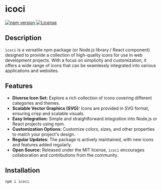 # icoci

[![npm version](https://badge.fury.io/js/icoci.svg)](https://www.npmjs.com/package/icoci)
[![License](https://img.shields.io/badge/license-MIT-blue.svg)](https://github.com/PrasanthYT/icoci/blob/main/LICENSE)

## Description

`icoci` is a versatile npm package (or Node.js library / React component) designed to provide a collection of high-quality icons for use in web development projects. With a focus on simplicity and customization, it offers a wide range of icons that can be seamlessly integrated into various applications and websites.

## Features

- **Diverse Icon Set:** Explore a rich collection of icons covering different categories and themes.
- **Scalable Vector Graphics (SVG):** Icons are provided in SVG format, ensuring crisp and scalable visuals.
- **Easy Integration:** Simple and straightforward integration into Node.js or React projects using npm.
- **Customization Options:** Customize colors, sizes, and other properties to match your project's design.
- **Regular Updates:** The package is actively maintained, with new icons and features added regularly.
- **Open Source:** Released under the MIT license, `icoci` encourages collaboration and contributions from the community.

## Installation

```bash
npm i icoci
